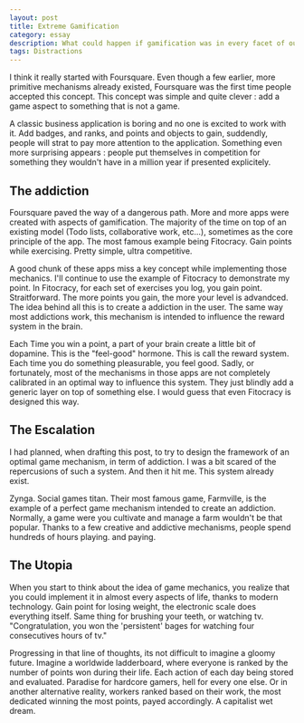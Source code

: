 ```yaml
---
layout: post
title: Extreme Gamification
category: essay
description: What could happen if gamification was in every facet of our lives is quite disconcerting
tags: Distractions
---
```



I think it really started with Foursquare. Even though a few earlier, more primitive mechanisms already existed, Foursquare was the first time people accepted this concept.
This concept was simple and quite clever : add a game aspect to something that is not a game.


A classic business application is boring and no one is excited to work with it. Add badges, and ranks, and points and objects to gain, suddendly, people will strat to pay more attention to the application.
Something even more surprising appears : people put themselves in competition for something they wouldn't have in a million year if presented explicitely.


## The addiction

Foursquare paved the way of a dangerous path. More and more apps were created with aspects of gamification. The majority of the time on top of an existing model (Todo lists, collaborative work, etc...), sometimes as the core principle of the app.
The most famous example being Fitocracy. Gain points while exercising. Pretty simple, ultra competitive.


A good chunk of these apps miss a key concept while implementing those mechanics. I'll continue to use the example of Fitocracy to demonstrate my point.
In Fitocracy, for each set of exercises you log, you gain point. Straitforward. The more points you gain, the more your level is advandced. The idea behind all this is to create a addiction in the user. The same way most addictions work, this mechanism is intended to influence the reward system in the brain.


Each Time you win a point, a part of your brain create a little bit of dopamine. This is the "feel-good" hormone. This is call the reward system. Each time you do something pleasurable, you feel good. Sadly, or fortunately, most of the mechanisms in those apps are not completely calibrated in an optimal way to influence this system. They just blindly add a generic layer on top of something else. I would guess that even Fitocracy is designed this way.


## The Escalation

I had planned, when drafting this post, to try to design the framework of an optimal game mechanism, in term of addiction. I was a bit scared of the repercusions of such a system. And then it hit me. This system already exist.


Zynga. Social games titan. Their most famous game, Farmville, is the example of a perfect game mechanism intended to create an addiction. Normally, a game were you cultivate and manage a farm wouldn't be that popular. Thanks to a few creative and addictive mechanisms, people spend hundreds of hours playing. and paying.


## The Utopia
When you start to think about the idea of game mechanics, you realize that you could implement it in almost every aspects of life, thanks to modern technology.
Gain point for losing weight, the electronic scale does everything itself. Same thing for brushing your teeth, or watching tv. "Congratulation, you won the 'persistent' bages for watching four consecutives hours of tv."


Progressing in that line of thoughts, its not difficult to imagine a gloomy future. Imagine a worldwide ladderboard, where everyone is ranked by the number of points won during their life. Each action of each day being stored and evaluated. Paradise for hardcore gamers, hell for every one else.
Or in another alternative reality, workers ranked based on their work, the most dedicated winning the most points, payed accordingly. A capitalist wet dream.








